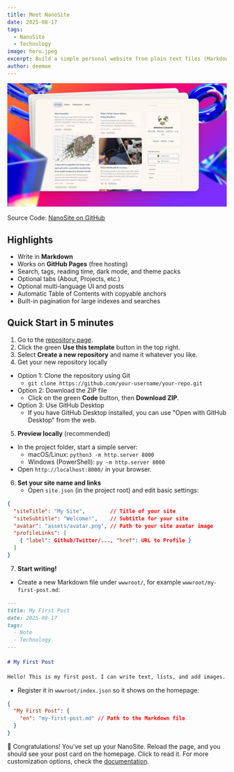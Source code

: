 ```yaml
---
title: Meet NanoSite
date: 2025-08-17
tags:
  - NanoSite
  - Technology
image: hero.jpeg
excerpt: Build a simple personal website from plain text files (Markdown). No build tools, no databases — just edit files and publish. Perfect for blogs, notes, wikis, journals, or book chapters.
author: deemoe
---
```


![hero](hero.jpeg)

Source Code: [NanoSite on GitHub](https://github.com/deemoe404/NanoSite)

## Highlights

- Write in **Markdown**
- Works on **GitHub Pages** (free hosting)
- Search, tags, reading time, dark mode, and theme packs
- Optional tabs (About, Projects, etc.)
- Optional multi‑language UI and posts
- Automatic Table of Contents with copyable anchors
- Built-in pagination for large indexes and searches

## Quick Start in 5 minutes

1) Go to the [repository page](https://github.com/deemoe404/NanoSite).  
2) Click the green **Use this template** button in the top right.  
3) Select **Create a new repository** and name it whatever you like. 
4) Get your new repository locally
  - Option 1: Clone the repository using Git
    - `git clone https://github.com/your-username/your-repo.git`
  - Option 2: Download the ZIP file
    - Click on the green **Code** button, then **Download ZIP**.
  - Option 3: Use GitHub Desktop
    - If you have GitHub Desktop installed, you can use "Open with GitHub Desktop" from the web.
5) **Preview locally** (recommended)
  - In the project folder, start a simple server:
    - macOS/Linux: `python3 -m http.server 8000`
    - Windows (PowerShell): `py -m http.server 8000`
  - Open `http://localhost:8000/` in your browser.
6) **Set your site name and links**
    - Open `site.json` (in the project root) and edit basic settings:
  ```json
  {
    "siteTitle": "My Site",        // Title of your site
    "siteSubtitle": "Welcome!",    // Subtitle for your site
    "avatar": "assets/avatar.png", // Path to your site avatar image
    "profileLinks": [
      { "label": Github/Twitter/..., "href": URL to Profile }
    ]
  }
  ```
7) **Start writing!**
  - Create a new Markdown file under `wwwroot/`, for example `wwwroot/my-first-post.md`:
  ```markdown
  ---
  title: My First Post
  date: 2025-08-17
  tags:
    - Note
    - Technology
  ---

  # My First Post

  Hello! This is my first post. I can write text, lists, and add images.
  ```
  - Register it in `wwwroot/index.json` so it shows on the homepage:
  ```json
  {
    "My First Post": {
      "en": "my-first-post.md" // Path to the Markdown file
    }
  }
  ```

🎉 Congratulations! You've set up your NanoSite. Reload the page, and you should see your post card on the homepage. Click to read it. For more customization options, check the [documentation](?id=post/meet-nanosite/doc_en.md).
